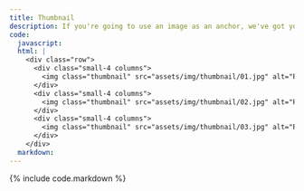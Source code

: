 ```yaml
---
title: Thumbnail
description: If you're going to use an image as an anchor, we've got you covered. All you gotta do is add one class to your image and voilà!
code:
  javascript:
  html: |
    <div class="row">
      <div class="small-4 columns">
        <img class="thumbnail" src="assets/img/thumbnail/01.jpg" alt="Photo of Uranus.">
      </div>
      <div class="small-4 columns">
        <img class="thumbnail" src="assets/img/thumbnail/02.jpg" alt="Photo of Neptune.">
      </div>
      <div class="small-4 columns">
        <img class="thumbnail" src="assets/img/thumbnail/03.jpg" alt="Photo of Pluto.">
      </div>
    </div>
  markdown:
---
```

{% include code.markdown %}
